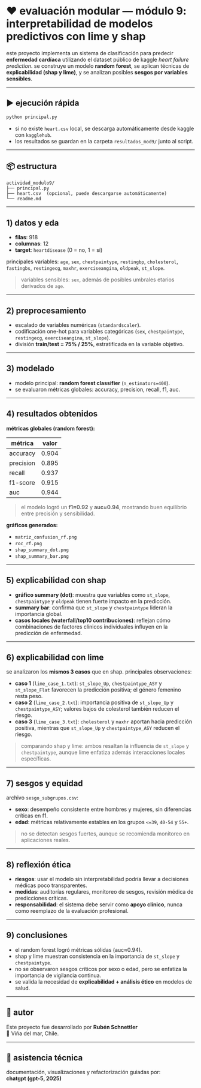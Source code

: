 # ❤️ evaluación modular — módulo 9: interpretabilidad de modelos predictivos con lime y shap

este proyecto implementa un sistema de clasificación para predecir **enfermedad cardíaca** utilizando el dataset público de kaggle *heart failure prediction*. se construye un modelo **random forest**, se aplican técnicas de **explicabilidad (shap y lime)**, y se analizan posibles **sesgos por variables sensibles**.

---

## ▶️ ejecución rápida

```bash
python principal.py
```

- si no existe `heart.csv` local, se descarga automáticamente desde kaggle con `kagglehub`.  
- los resultados se guardan en la carpeta `resultados_mod9/` junto al script.

---

## 📦 estructura

```
actividad_modulo9/
├── principal.py
├── heart.csv  (opcional, puede descargarse automáticamente)
└── readme.md
```

---

## 1) datos y eda

- **filas**: 918  
- **columnas**: 12  
- **target**: `heartdisease` (0 = no, 1 = sí)  

principales variables: `age`, `sex`, `chestpaintype`, `restingbp`, `cholesterol`, `fastingbs`, `restingecg`, `maxhr`, `exerciseangina`, `oldpeak`, `st_slope`.  

> variables sensibles: `sex`, además de posibles umbrales etarios derivados de `age`.  

---

## 2) preprocesamiento

- escalado de variables numéricas (`standardscaler`).  
- codificación one-hot para variables categóricas (`sex`, `chestpaintype`, `restingecg`, `exerciseangina`, `st_slope`).  
- división **train/test = 75% / 25%**, estratificada en la variable objetivo.  

---

## 3) modelado

- modelo principal: **random forest classifier** (`n_estimators=400`).  
- se evaluaron métricas globales: accuracy, precision, recall, f1, auc.  

---

## 4) resultados obtenidos

**métricas globales (random forest):**

| métrica    | valor |
|------------|-------|
| accuracy   | 0.904 |
| precision  | 0.895 |
| recall     | 0.937 |
| f1-score   | 0.915 |
| auc        | 0.944 |

> el modelo logró un **f1≈0.92** y **auc≈0.94**, mostrando buen equilibrio entre precisión y sensibilidad.

**gráficos generados:**  
- `matriz_confusion_rf.png`  
- `roc_rf.png`  
- `shap_summary_dot.png`  
- `shap_summary_bar.png`

---

## 5) explicabilidad con shap

- **gráfico summary (dot)**: muestra que variables como `st_slope`, `chestpaintype` y `oldpeak` tienen fuerte impacto en la predicción.  
- **summary bar**: confirma que `st_slope` y `chestpaintype` lideran la importancia global.  
- **casos locales (waterfall/top10 contribuciones)**: reflejan cómo combinaciones de factores clínicos individuales influyen en la predicción de enfermedad.  

---

## 6) explicabilidad con lime

se analizaron los **mismos 3 casos** que en shap. principales observaciones:

- **caso 1** (`lime_case_1.txt`): `st_slope_Up`, `chestpaintype_ASY` y `st_slope_Flat` favorecen la predicción positiva; el género femenino resta peso.  
- **caso 2** (`lime_case_2.txt`): importancia positiva de `st_slope_Up` y `chestpaintype_ASY`; valores bajos de colesterol también reducen el riesgo.  
- **caso 3** (`lime_case_3.txt`): `cholesterol` y `maxhr` aportan hacia predicción positiva, mientras que `st_slope_Up` y `chestpaintype_ASY` reducen el riesgo.  

> comparando shap y lime: ambos resaltan la influencia de `st_slope` y `chestpaintype`, aunque lime enfatiza además interacciones locales específicas.

---

## 7) sesgos y equidad

archivo `sesgo_subgrupos.csv`:

- **sexo**: desempeño consistente entre hombres y mujeres, sin diferencias críticas en f1.  
- **edad**: métricas relativamente estables en los grupos `<=39`, `40-54` y `55+`.  

> no se detectan sesgos fuertes, aunque se recomienda monitoreo en aplicaciones reales.

---

## 8) reflexión ética

- **riesgos**: usar el modelo sin interpretabilidad podría llevar a decisiones médicas poco transparentes.  
- **medidas**: auditorías regulares, monitoreo de sesgos, revisión médica de predicciones críticas.  
- **responsabilidad**: el sistema debe servir como **apoyo clínico**, nunca como reemplazo de la evaluación profesional.

---

## 9) conclusiones

- el random forest logró métricas sólidas (auc≈0.94).  
- shap y lime muestran consistencia en la importancia de `st_slope` y `chestpaintype`.  
- no se observaron sesgos críticos por sexo o edad, pero se enfatiza la importancia de vigilancia continua.  
- se valida la necesidad de **explicabilidad + análisis ético** en modelos de salud.

---

## 👤 autor

Este proyecto fue desarrollado por **Rubén Schnettler**  
📍 Viña del mar, Chile.

---

## 🤖 asistencia técnica

documentación, visualizaciones y refactorización guiadas por:  
**chatgpt (gpt-5, 2025)**

